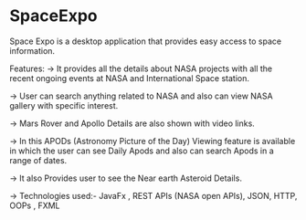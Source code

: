 # SpaceExpo
Space Expo is a desktop application that provides easy access to space information.

Features: 
-> It provides all the details about NASA projects with all the recent ongoing events at NASA and International Space station.

-> User can search anything related to NASA and also can view NASA gallery with specific interest.

-> Mars Rover and Apollo Details are also shown with video links.

-> In this APODs (Astronomy Picture of the Day) Viewing feature is available in which the user can see Daily Apods and also can search Apods in a range of dates.

-> It also Provides user to see the Near earth Asteroid Details.

-> Technologies used:- JavaFx , REST APIs (NASA open APIs), JSON, HTTP, OOPs , FXML


